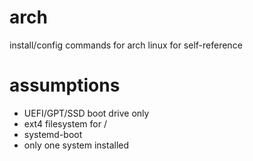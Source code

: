 # arch
install/config commands for arch linux for self-reference

# assumptions
- UEFI/GPT/SSD boot drive only
- ext4 filesystem for /
- systemd-boot
- only one system installed
